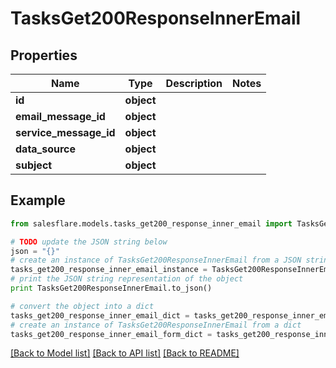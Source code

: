 # TasksGet200ResponseInnerEmail


## Properties

Name | Type | Description | Notes
------------ | ------------- | ------------- | -------------
**id** | **object** |  | 
**email_message_id** | **object** |  | 
**service_message_id** | **object** |  | 
**data_source** | **object** |  | 
**subject** | **object** |  | 

## Example

```python
from salesflare.models.tasks_get200_response_inner_email import TasksGet200ResponseInnerEmail

# TODO update the JSON string below
json = "{}"
# create an instance of TasksGet200ResponseInnerEmail from a JSON string
tasks_get200_response_inner_email_instance = TasksGet200ResponseInnerEmail.from_json(json)
# print the JSON string representation of the object
print TasksGet200ResponseInnerEmail.to_json()

# convert the object into a dict
tasks_get200_response_inner_email_dict = tasks_get200_response_inner_email_instance.to_dict()
# create an instance of TasksGet200ResponseInnerEmail from a dict
tasks_get200_response_inner_email_form_dict = tasks_get200_response_inner_email.from_dict(tasks_get200_response_inner_email_dict)
```
[[Back to Model list]](../README.md#documentation-for-models) [[Back to API list]](../README.md#documentation-for-api-endpoints) [[Back to README]](../README.md)


